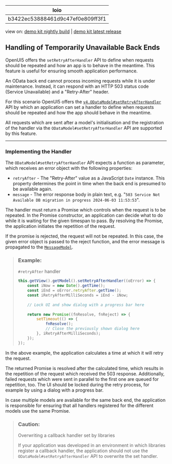 <!-- loiob3422ec53888461d9c47ef0e809ff3f1 -->

| loio |
| -----|
| b3422ec53888461d9c47ef0e809ff3f1 |

<div id="loio">

view on: [demo kit nightly build](https://sdk.openui5.org/nightly/#/topic/b3422ec53888461d9c47ef0e809ff3f1) | [demo kit latest release](https://sdk.openui5.org/topic/b3422ec53888461d9c47ef0e809ff3f1)</div>

## Handling of Temporarily Unavailable Back Ends

OpenUI5 offers the `setRetryAfterHandler` API to define when requests should be repeated and how an app is to behave in the meantime. This feature is useful for ensuring smooth application performance.

An OData back end cannot process incoming requests while it is under maintenance. Instead, it can respond with an HTTP 503 status code \(Service Unavailable\) and a "Retry-After" header.

For this scenario OpenUI5 offers the [`v4.ODataModel#setRetryAfterHandler`](https://sdk.openui5.org/api/sap.ui.model.odata.v4.ODataModel%23methods/setRetryAfterHandler) API by which an application can set a handler to define when requests should be repeated and how the app should behave in the meantime.

All requests which are sent after a model's initialisation and the registration of the handler via the `ODataModel#setRetryAfterHandler` API are supported by this feature.

***

<a name="loiob3422ec53888461d9c47ef0e809ff3f1__section_uqy_yc1_q2c"/>

### Implementing the Handler

The `ODataModel#setRetryAfterHandler` API expects a function as parameter, which receives an error object with the following properties:

-   `retryAfter` - The "Retry-After" value as a JavaScript `Date` instance. This property determines the point in time when the back end is presumed to be available again.
-   `message` - The error response body in plain text, e.g. "`503 Service Not Available DB migration in progress 2024-06-03 11:53:53`".

The handler must return a Promise which controls when the request is to be repeated. In the Promise constructor, an application can decide what to do while it is waiting for the given timespan to pass. By resolving the Promise, the application initiates the repetition of the request.

If the promise is rejected, the request will not be repeated. In this case, the given error object is passed to the reject function, and the error message is propagated to the [`MessageModel`](https://sdk.openui5.org/api/sap.ui.model.message.MessageModel).

> ### Example:  
> `#retryAfter` handler
> 
> ```js
> this.getView().getModel().setRetryAfterHandler((oError) => {
>     const iNow = new Date().getTime();
>     const iEnd = oError.retryAfter.getTime();
>     const iRetryAfterMilliSeconds = iEnd - iNow;
>  
>     // Lock UI and show dialog with a progress bar here
>          
>     return new Promise((fnResolve, fnReject) => {               
>         setTimeout(() => {          
>             fnResolve();
>             // Close the previously shown dialog here
>         }, iRetryAfterMilliSeconds);
>     });
> });
> ```

In the above example, the application calculates a time at which it will retry the request.

The returned Promise is resolved after the calculated time, which results in the repetition of the request which received the 503 response. Additionally, failed requests which were sent in parallel to the first one are queued for repetition, too. The UI should be locked during the retry process, for example by using a dialog with a progress bar.

In case multiple models are available for the same back end, the application is responsible for ensuring that all handlers registered for the different models use the same Promise.

> ### Caution:  
> Overwriting a callback handler set by libraries
> 
> If your application was developed in an environment in which libraries register a callback handler, the application should not use the `ODataModel#setRetryAfterHandler` API to overwrite the set handler.

